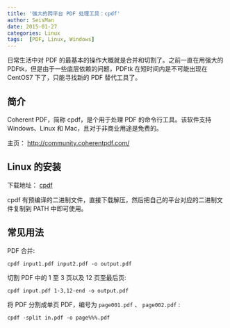 ```yaml
---
title: '强大的跨平台 PDF 处理工具：cpdf'
author: SeisMan
date: 2015-01-27
categories: Linux
tags:  [PDF, Linux, Windows]
---
```


日常生活中对 PDF 的最基本的操作大概就是合并和切割了。之前一直在用强大的 PDFtk，但是由于一些底层依赖的问题，PDFtk 在短时间内是不可能出现在 CentOS7 下了，只能寻找新的 PDF 替代工具了。

## 简介

Coherent PDF，简称 cpdf，是个用于处理 PDF 的命令行工具。该软件支持 Windows、Linux 和 Mac，且对于非商业用途是免费的。

主页： <http://community.coherentpdf.com/>

## Linux 的安装

下载地址： [cpdf](https://github.com/coherentgraphics/cpdf-binaries/archive/master.zip)

cpdf 有预编译的二进制文件，直接下载解压，然后把自己的平台对应的二进制文件复制到 PATH 中即可使用。

## 常见用法

PDF 合并:

    cpdf input1.pdf input2.pdf -o output.pdf

切割 PDF 中的 1 至 3 页以及 12 页至最后页:

    cpdf input.pdf 1-3,12-end -o output.pdf

将 PDF 分割成单页 PDF，编号为 `page001.pdf` 、 `page002.pdf` :

    cpdf -split in.pdf -o page%%%.pdf
